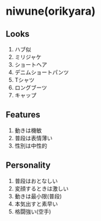 # niwune(orikyara)

## Looks

1. ハブ似
2. ミリジャケ
3. ショートヘア
4. デニムショートパンツ
5. Tシャツ
6. ロングブーツ
7. キャップ

## Features

1. 動きは機敏
2. 普段は表情薄い
3. 性別は中性的

## Personality

1. 普段はおとなしい
2. 変顔するときは激しい
3. 動きは最小限(普段)
4. 本気出すと素早い
5. 格闘強い(空手)

